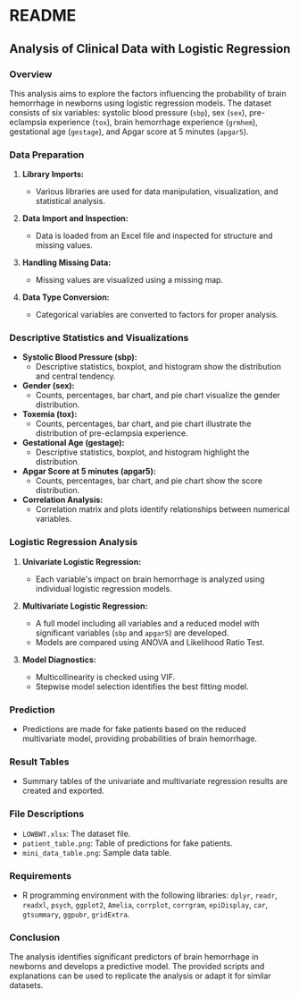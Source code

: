# README

## Analysis of Clinical Data with Logistic Regression

### Overview
This analysis aims to explore the factors influencing the probability of brain hemorrhage in newborns using logistic regression models. The dataset consists of six variables: systolic blood pressure (`sbp`), sex (`sex`), pre-eclampsia experience (`tox`), brain hemorrhage experience (`grmhem`), gestational age (`gestage`), and Apgar score at 5 minutes (`apgar5`).

### Data Preparation
1. **Library Imports:**
   - Various libraries are used for data manipulation, visualization, and statistical analysis.

2. **Data Import and Inspection:**
   - Data is loaded from an Excel file and inspected for structure and missing values.

3. **Handling Missing Data:**
   - Missing values are visualized using a missing map.

4. **Data Type Conversion:**
   - Categorical variables are converted to factors for proper analysis.

### Descriptive Statistics and Visualizations
- **Systolic Blood Pressure (sbp):**
  - Descriptive statistics, boxplot, and histogram show the distribution and central tendency.
- **Gender (sex):**
  - Counts, percentages, bar chart, and pie chart visualize the gender distribution.
- **Toxemia (tox):**
  - Counts, percentages, bar chart, and pie chart illustrate the distribution of pre-eclampsia experience.
- **Gestational Age (gestage):**
  - Descriptive statistics, boxplot, and histogram highlight the distribution.
- **Apgar Score at 5 minutes (apgar5):**
  - Counts, percentages, bar chart, and pie chart show the score distribution.
- **Correlation Analysis:**
  - Correlation matrix and plots identify relationships between numerical variables.

### Logistic Regression Analysis
1. **Univariate Logistic Regression:**
   - Each variable's impact on brain hemorrhage is analyzed using individual logistic regression models.

2. **Multivariate Logistic Regression:**
   - A full model including all variables and a reduced model with significant variables (`sbp` and `apgar5`) are developed.
   - Models are compared using ANOVA and Likelihood Ratio Test.

3. **Model Diagnostics:**
   - Multicollinearity is checked using VIF.
   - Stepwise model selection identifies the best fitting model.

### Prediction
- Predictions are made for fake patients based on the reduced multivariate model, providing probabilities of brain hemorrhage.

### Result Tables
- Summary tables of the univariate and multivariate regression results are created and exported.

### File Descriptions
- `LOWBWT.xlsx`: The dataset file.
- `patient_table.png`: Table of predictions for fake patients.
- `mini_data_table.png`: Sample data table.

### Requirements
- R programming environment with the following libraries: `dplyr`, `readr`, `readxl`, `psych`, `ggplot2`, `Amelia`, `corrplot`, `corrgram`, `epiDisplay`, `car`, `gtsummary`, `ggpubr`, `gridExtra`.

### Conclusion
The analysis identifies significant predictors of brain hemorrhage in newborns and develops a predictive model. The provided scripts and explanations can be used to replicate the analysis or adapt it for similar datasets.

